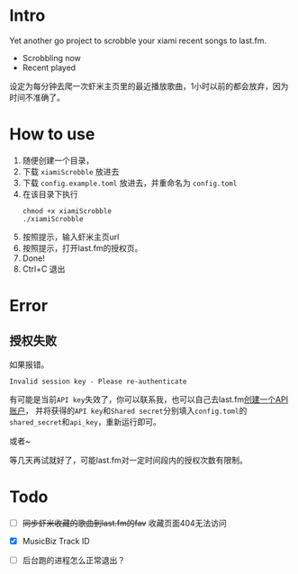 # Intro
Yet another go project to scrobble your xiami recent songs to last.fm.

* Scrobbling now
* Recent played

设定为每分钟去爬一次虾米主页里的最近播放歌曲，1小时以前的都会放弃，因为时间不准确了。

# How to use
1. 随便创建一个目录，
2. 下载 `xiamiScrobble` 放进去
3. 下载 `config.example.toml` 放进去，并重命名为 `config.toml`
4. 在该目录下执行
    ```
    chmod +x xiamiScrobble
    ./xiamiScrobble
    ```
5. 按照提示，输入虾米主页url
6. 按照提示，打开last.fm的授权页。
7. Done!
8. Ctrl+C 退出

# Error
## 授权失败
如果报错。

```
Invalid session key - Please re-authenticate
```
有可能是当前`API key`失效了，你可以联系我，也可以自己去last.fm[创建一个API账户](https://www.last.fm/api/account/create)，
并将获得的`API key`和`Shared secret`分别填入`config.toml`的`shared_secret`和`api_key`，重新运行即可。

或者~

等几天再试就好了，可能last.fm对一定时间段内的授权次数有限制。

# Todo

 * [ ] ~~同步虾米收藏的歌曲到last.fm的fav~~ 收藏页面404无法访问
 * [x]  MusicBiz Track ID
 * [ ] 后台跑的进程怎么正常退出？

